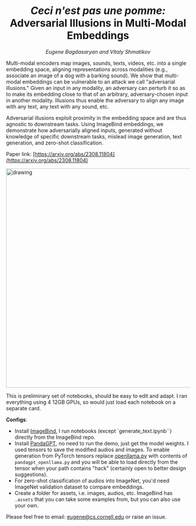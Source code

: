 <h1 align="center"> <i>Ceci n'est pas une pomme:</i>   <br>
Adversarial Illusions in Multi-Modal Embeddings </h1>

<p align="center"> <i>Eugene Bagdasaryan and Vitaly Shmatikov</i></p>

Multi-modal encoders map images, sounds, texts, videos, etc. into a
single embedding space, aligning representations across modalities
(e.g., associate an image of a dog with a barking sound). We show that
multi-modal embeddings can be vulnerable to an attack we call
"adversarial illusions." Given an input in any modality, an adversary
can perturb it so as to make its embedding close to that of an
arbitrary, adversary-chosen input in another modality. Illusions thus
enable the adversary to align any image with any text, any text with
any sound, etc. 

Adversarial illusions exploit proximity in the embedding space and are
thus agnostic to downstream tasks. Using ImageBind embeddings, we
demonstrate how adversarially aligned inputs, generated without
knowledge of specific downstream tasks, mislead image generation, text
generation, and zero-shot classification.

Paper link:
[https://arxiv.org/abs/2308.11804](https://arxiv.org/abs/2308.11804)

<img src="illusion.png" alt="drawing" width="600"/>

This is preliminary set of notebooks, should be easy to edit and
adapt. I ran everything using 4 12GB GPUs, so would just load each
notebook on a separate card.

**Configs**:
- Install
  [ImageBind](https://github.com/facebookresearch/ImageBind#usage),
  I run notebooks (except `generate_text.ipynb``) directly from the ImageBind repo.
- Install
  [PandaGPT](https://github.com/yxuansu/PandaGPT#2-running-pandagpt-demo-back-to-top),
  no need to run the demo, just get the model weights. I used tensors to save the
  modified audios and images. To enable generation from PyTorch
  tensors replace
  [openllama.py](https://github.com/yxuansu/PandaGPT/blob/main/code/model/openllama.py)
  with contents of `pandagpt_openllama.py` and you will be able
  to load directly from the tensor when your path contains "hack"
  (certainly open to better design suggestions).
- For zero-shot classification of audios into ImageNet, you'd need
  ImageNet validation dataset to compare embeddings.
- Create a folder for assets, i.e. images, audios, etc. ImageBind has
  `.assets` that you can take some examples from, but you can also use
  your own.

Please feel free to email: [eugene@cs.cornell.edu](mailto:eugene@cs.cornell.edu) or raise an issue.


